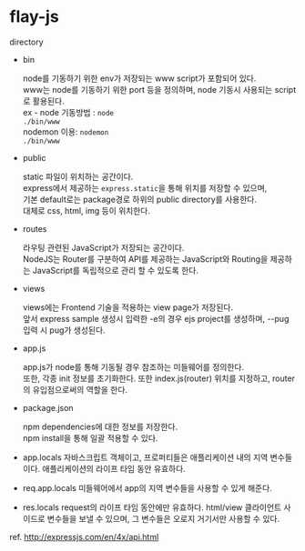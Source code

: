 # flay-js

directory

-   bin

    node를 기동하기 위한 env가 저장되는 www script가 포함되어 있다.<br>
    www는 node를 기동하기 위한 port 등을 정의하며, node 기동시 사용되는 script로 활용된다.<br>
    ex - node 기동방법 : <code>node ./bin/www</code><br>
    nodemon 이용: <code>nodemon ./bin/www</code>

-   public

    static 파일이 위치하는 공간이다.<br>
    express에서 제공하는 `express.static`을 통해 위치를 저장할 수 있으며,<br>
    기본 default로는 package경로 하위의 public directory를 사용한다.<br>
    대체로 css, html, img 등이 위치한다.

-   routes

    라우팅 관련된 JavaScript가 저장되는 공간이다.<br>
    NodeJS는 Router를 구분하여 API를 제공하는 JavaScript와 Routing을 제공하는 JavaScript를 독립적으로 관리 할 수 있도록 한다.

-   views

    views에는 Frontend 기술을 적용하는 view page가 저장된다.<br>
    앞서 express sample 생성시 입력한 -e의 경우 ejs project를 생성하며, --pug 입력 시 pug가 생성된다.

-   app.js

    app.js가 node를 통해 기동될 경우 참조하는 미들웨어를 정의한다.<br>
    또한, 각종 init 정보를 초기화한다. 또한 index.js(router) 위치를 지정하고, router의 유입점으로써의 역할을 한다.

-   package.json

    npm dependencies에 대한 정보를 저장한다.<br>
    npm install을 통해 일괄 적용할 수 있다.

-   app.locals
    자바스크립트 객체이고, 프로퍼티들은 애플리케이션 내의 지역 변수들이다.
    애플리케이션의 라이프 타임 동안 유효하다.
-   req.app.locals
    미들웨어에서 app의 지역 변수들을 사용할 수 있게 해준다.
-   res.locals
    request의 라이프 타임 동안에만 유효하다.
    html/view 클라이언트 사이드로 변수들을 보낼 수 있으며, 그 변수들은 오로지 거기서만 사용할 수 있다.

ref. http://expressjs.com/en/4x/api.html
